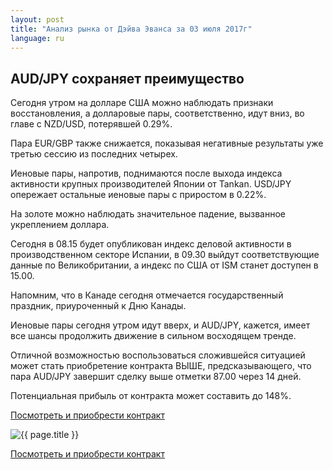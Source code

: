 ```yaml
---
layout: post
title: "Анализ рынка от Дэйва Эванса за 03 июля 2017г"
language: ru
---
```

## AUD/JPY сохраняет преимущество

Сегодня утром на долларе США можно наблюдать признаки восстановления, а долларовые пары, соответственно, идут вниз, во главе с NZD/USD, потерявшей 0.29%.

Пара EUR/GBP также снижается, показывая негативные результаты уже третью сессию из последних четырех.

Иеновые пары, напротив, поднимаются после выхода индекса активности крупных производителей Японии от Tankan. USD/JPY опережает остальные иеновые пары с приростом в 0.22%.

На золоте можно наблюдать значительное падение, вызванное укреплением доллара.
 
 
Сегодня в 08.15 будет опубликован индекс деловой активности в производственном секторе Испании, в 09.30 выйдут соответствующие данные по Великобритании, а индекс по США от ISM станет доступен в 15.00.

Напомним, что в Канаде сегодня отмечается государственный праздник, приуроченный к Дню Канады. 
 
 
Иеновые пары сегодня утром идут вверх, и AUD/JPY, кажется, имеет все шансы продолжить движение в сильном восходящем тренде.

Отличной возможностью воспользоваться сложившейся ситуацией может стать приобретение контракта ВЫШЕ, предсказывающего, что пара AUD/JPY завершит сделку выше отметки 87.00 через 14 дней. 

Потенциальная прибыль от контракта может составить до 148%.

<a href="http://record.binary.com/_bivVDfg8lHux76XffYA0JmNd7ZgqdRLk/1/?market=forex&underlying=frxAUDJPY&formname=higherlower&duration_amount=14&duration_units=d&amount=10&amount_type=payout&expiry_type=duration&barrier=87&s=1&t=_aZ6rMNIL7_fFw8DYVxzpJ0co5lt24DG" target="_blank">Посмотреть и приобрести контракт</a>

<img src="{{ site.url }}/images/ru-03-july-17.png" alt="{{ page.title }}"  title="{{ page.title }}">

<a href="%LINK%%?https://www.binary.com/d/trade.cgi?market=forex&underlying=frxAUDJPY&formname=higherlower&duration_amount=14&duration_units=d&amount=10&amount_type=payout&expiry_type=duration&barrier=87&s=1&t=_aZ6rMNIL7_fFw8DYVxzpJ0co5lt24DG" target="_blank">Посмотреть и приобрести контракт</a>